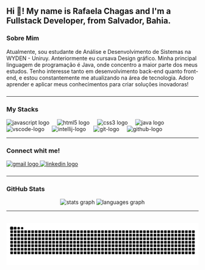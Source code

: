 <h2 align="left">Hi 👋! My name is Rafaela Chagas and I'm a Fullstack Developer, from Salvador, Bahia. </h2>

### Sobre Mim

<p class="texto">Atualmente, sou estudante de Análise e Desenvolvimento de Sistemas na WYDEN - Uniruy. Anteriormente eu cursava Design gráfico. Minha principal linguagem de programação é Java, onde concentro a maior parte dos meus estudos. Tenho interesse tanto em desenvolvimento back-end quanto front-end, e estou constantemente me atualizando na área de tecnologia. Adoro aprender e aplicar meus conhecimentos para criar soluções inovadoras!</p>

###

---


### My Stacks

<div align="left">
  <img src="https://cdn.jsdelivr.net/gh/devicons/devicon/icons/javascript/javascript-original.svg" height="30" alt="javascript logo"  />
  <img width="12" />
  <img src="https://cdn.jsdelivr.net/gh/devicons/devicon/icons/html5/html5-original.svg" height="30" alt="html5 logo"  />
  <img width="12" />
  <img src="https://cdn.jsdelivr.net/gh/devicons/devicon/icons/css3/css3-original.svg" height="30" alt="css3 logo"  />
  <img width="12" />
  <img src="https://cdn.jsdelivr.net/gh/devicons/devicon/icons/java/java-original.svg" height="30" alt="java logo"  />
  <img width="12" />
  <img src="https://cdn.jsdelivr.net/gh/devicons/devicon/icons/vscode/vscode-original.svg" height="30" alt="vscode-logo" />
  <img width="12" />
  <img src="https://cdn.jsdelivr.net/gh/devicons/devicon/icons/intellij/intellij-original.svg" height ="30" alt="intellij-logo" />
  <img width="12" />
  <img src="https://cdn.jsdelivr.net/gh/devicons/devicon/icons/git/git-original.svg" height ="30" alt="git-logo" />
   <img width="12" />
  <img src="https://cdn.jsdelivr.net/gh/devicons/devicon/icons/github/github-original.svg" height ="30" alt="github-logo" />

</div>

---

### Connect whit me!

<div align="left">
  <a href="mailto:Rafinha-2410@hotmail.com" target="blank">
  <img src="https://img.shields.io/static/v1?message=Gmail&logo=gmail&label=&color=D14836&logoColor=white&labelColor=&style=for-the-badge" height="35" alt="gmail logo"/>
  </a>
  <a href="https://www.linkedin.com/in/rafaela-chagas-387567149/" target="blank">
  <img src="https://img.shields.io/static/v1?message=LinkedIn&logo=linkedin&label=&color=0077B5&logoColor=white&labelColor=&style=for-the-badge" height="35" alt="linkedin logo"/>
  </a>
</div>

###

---

### GitHub Stats

<div align="center">
  <img src="https://github-readme-stats.vercel.app/api?username=rafaelachagas&hide_title=false&hide_rank=false&show_icons=true&include_all_commits=true&count_private=true&disable_animations=false&theme=dracula&locale=en&hide_border=false" height="150" alt="stats graph"  />
  <img src="https://github-readme-stats.vercel.app/api/top-langs?username=harunookami&locale=en&hide_title=false&layout=compact&card_width=320&langs_count=5&theme=dracula&hide_border=false" height="150" alt="languages graph"  />
</div>

---

<br clear="both">

<picture align="center">
  <source media="(prefers-color-scheme: dark)" srcset="https://raw.githubusercontent.com/harunookami/harunookami/output/github-contribution-grid-snake-dark.svg">
  <source media="(prefers-color-scheme: light)" srcset="https://raw.githubusercontent.com/harunookami/harunookami/output/github-contribution-grid-snake-dark.svg">
  <img align="center" alt="github contribution grid snake animation" src="https://raw.githubusercontent.com/harunookami/harunookami/output/github-contribution-grid-snake.svg">
</picture>



###
